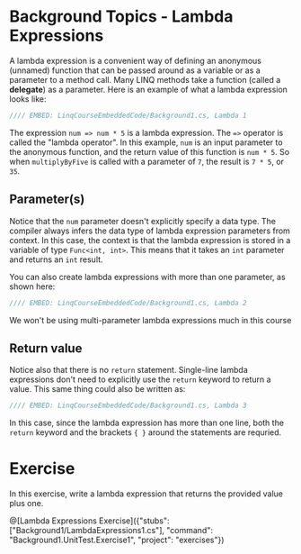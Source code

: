# Background Topics - Lambda Expressions

A lambda expression is a convenient way of defining an anonymous (unnamed) function that can be passed around as a variable or as a parameter to a method call. Many LINQ methods take a function (called a **delegate**) as a parameter. Here is an example of what a lambda expression looks like:

```csharp
//// EMBED: LinqCourseEmbeddedCode/Background1.cs, Lambda 1
```

The expression `num => num * 5` is a lambda expression. The `=>` operator is called the "lambda operator". In this example, `num` is an input parameter to the anonymous function, and the return value of this function is `num * 5`. So when `multiplyByFive` is called with a parameter of `7`, the result is `7 * 5`, or `35`.

## Parameter(s)
Notice that the `num` parameter doesn't explicitly specify a data type. The compiler always infers the data type of lambda expression parameters from context. In this case, the context is that the lambda expression is stored in a variable of type `Func<int, int>`. This means that it takes an `int` parameter and returns an `int` result.

You can also create lambda expressions with more than one parameter, as shown here:

```csharp
//// EMBED: LinqCourseEmbeddedCode/Background1.cs, Lambda 2
```

We won't be using multi-parameter lambda expressions much in this course

## Return value
Notice also that there is no `return` statement. Single-line lambda expressions don't need to explicitly use the `return` keyword to return a value. This same thing could also be written as:

```csharp
//// EMBED: LinqCourseEmbeddedCode/Background1.cs, Lambda 3
```

In this case, since the lambda expression has more than one line, both the `return` keyword and the brackets `{ }` around the statements are requried.

# Exercise
In this exercise, write a lambda expression that returns the provided value plus one.

@[Lambda Expressions Exercise]({"stubs": ["Background1/LambdaExpressions1.cs"], "command": "Background1.UnitTest.Exercise1", "project": "exercises"})
